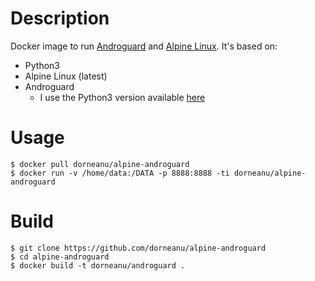 # Description

Docker image to run [Androguard](https://github.com/androguard/androguard) and [Alpine Linux](https://alpinelinux.org). It's based on:

* Python3
* Alpine Linux (latest)
* Androguard
  + I use the Python3 version available [here](https://github.com/appknox/androguard)

# Usage

```
$ docker pull dorneanu/alpine-androguard
$ docker run -v /home/data:/DATA -p 8888:8888 -ti dorneanu/alpine-androguard
```

# Build

```
$ git clone https://github.com/dorneanu/alpine-androguard
$ cd alpine-androguard
$ docker build -t dorneanu/androguard .
```


